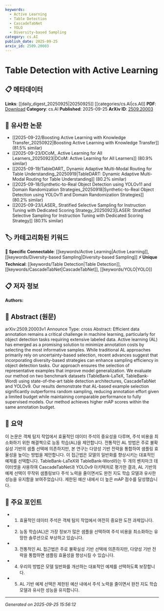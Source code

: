```yaml
---
keywords:
  - Active Learning
  - Table Detection
  - CascadeTabNet
  - YOLO
  - Diversity-based Sampling
category: cs.AI
publish_date: 2025-09-25
arxiv_id: 2509.20003
---
```


<!-- KEYWORD_LINKING_METADATA:
{
  "processed_timestamp": "2025-09-25T15:56:12.022243",
  "vocabulary_version": "1.0",
  "selected_keywords": [
    "Active Learning",
    "Table Detection",
    "CascadeTabNet",
    "YOLO",
    "Diversity-based Sampling"
  ],
  "rejected_keywords": [],
  "similarity_scores": {
    "Active Learning": 0.85,
    "Table Detection": 0.78,
    "CascadeTabNet": 0.8,
    "YOLO": 0.77,
    "Diversity-based Sampling": 0.79
  },
  "extraction_method": "AI_prompt_based",
  "budget_applied": true,
  "candidates_json": {
    "candidates": [
      {
        "surface": "Active Learning",
        "canonical": "Active Learning",
        "aliases": [
          "AL"
        ],
        "category": "specific_connectable",
        "rationale": "Active Learning is a key strategy in reducing annotation costs, making it a crucial concept for linking in machine learning contexts.",
        "novelty_score": 0.45,
        "connectivity_score": 0.88,
        "specificity_score": 0.72,
        "link_intent_score": 0.85
      },
      {
        "surface": "Table Detection",
        "canonical": "Table Detection",
        "aliases": [],
        "category": "unique_technical",
        "rationale": "Table Detection is a specific task within computer vision that is central to the paper's contributions.",
        "novelty_score": 0.65,
        "connectivity_score": 0.7,
        "specificity_score": 0.8,
        "link_intent_score": 0.78
      },
      {
        "surface": "CascadeTabNet",
        "canonical": "CascadeTabNet",
        "aliases": [],
        "category": "unique_technical",
        "rationale": "CascadeTabNet is a specific architecture used in the evaluation, providing a direct link to related research in table detection.",
        "novelty_score": 0.7,
        "connectivity_score": 0.65,
        "specificity_score": 0.85,
        "link_intent_score": 0.8
      },
      {
        "surface": "YOLOv9",
        "canonical": "YOLO",
        "aliases": [
          "YOLOv9"
        ],
        "category": "unique_technical",
        "rationale": "YOLOv9 is a state-of-the-art model in object detection, offering strong connectivity to broader discussions in computer vision.",
        "novelty_score": 0.6,
        "connectivity_score": 0.75,
        "specificity_score": 0.78,
        "link_intent_score": 0.77
      },
      {
        "surface": "Diversity-based Strategies",
        "canonical": "Diversity-based Sampling",
        "aliases": [
          "Diversity-based Strategies"
        ],
        "category": "specific_connectable",
        "rationale": "Diversity-based Sampling enhances active learning by improving sampling efficiency, making it a valuable concept for linking.",
        "novelty_score": 0.58,
        "connectivity_score": 0.82,
        "specificity_score": 0.76,
        "link_intent_score": 0.79
      }
    ],
    "ban_list_suggestions": [
      "method",
      "performance",
      "experiment"
    ]
  },
  "decisions": [
    {
      "candidate_surface": "Active Learning",
      "resolved_canonical": "Active Learning",
      "decision": "linked",
      "scores": {
        "novelty": 0.45,
        "connectivity": 0.88,
        "specificity": 0.72,
        "link_intent": 0.85
      }
    },
    {
      "candidate_surface": "Table Detection",
      "resolved_canonical": "Table Detection",
      "decision": "linked",
      "scores": {
        "novelty": 0.65,
        "connectivity": 0.7,
        "specificity": 0.8,
        "link_intent": 0.78
      }
    },
    {
      "candidate_surface": "CascadeTabNet",
      "resolved_canonical": "CascadeTabNet",
      "decision": "linked",
      "scores": {
        "novelty": 0.7,
        "connectivity": 0.65,
        "specificity": 0.85,
        "link_intent": 0.8
      }
    },
    {
      "candidate_surface": "YOLOv9",
      "resolved_canonical": "YOLO",
      "decision": "linked",
      "scores": {
        "novelty": 0.6,
        "connectivity": 0.75,
        "specificity": 0.78,
        "link_intent": 0.77
      }
    },
    {
      "candidate_surface": "Diversity-based Strategies",
      "resolved_canonical": "Diversity-based Sampling",
      "decision": "linked",
      "scores": {
        "novelty": 0.58,
        "connectivity": 0.82,
        "specificity": 0.76,
        "link_intent": 0.79
      }
    }
  ]
}
-->

# Table Detection with Active Learning

## 📋 메타데이터

**Links**: [[daily_digest_20250925|20250925]] [[categories/cs.AI|cs.AI]]
**PDF**: [Download](https://arxiv.org/pdf/2509.20003.pdf)
**Category**: cs.AI
**Published**: 2025-09-25
**ArXiv ID**: [2509.20003](https://arxiv.org/abs/2509.20003)

## 🔗 유사한 논문
- [[2025-09-22/Boosting Active Learning with Knowledge Transfer_20250922|Boosting Active Learning with Knowledge Transfer]] (81.5% similar)
- [[2025-09-23/DCoM_ Active Learning for All Learners_20250923|DCoM: Active Learning for All Learners]] (80.9% similar)
- [[2025-09-19/TableDART_ Dynamic Adaptive Multi-Modal Routing for Table Understanding_20250919|TableDART: Dynamic Adaptive Multi-Modal Routing for Table Understanding]] (80.2% similar)
- [[2025-09-18/Synthetic-to-Real Object Detection using YOLOv11 and Domain Randomization Strategies_20250918|Synthetic-to-Real Object Detection using YOLOv11 and Domain Randomization Strategies]] (80.2% similar)
- [[2025-09-23/LASER_ Stratified Selective Sampling for Instruction Tuning with Dedicated Scoring Strategy_20250923|LASER: Stratified Selective Sampling for Instruction Tuning with Dedicated Scoring Strategy]] (80.1% similar)

## 🏷️ 카테고리화된 키워드
**🔗 Specific Connectable**: [[keywords/Active Learning|Active Learning]], [[keywords/Diversity-based Sampling|Diversity-based Sampling]]
**⚡ Unique Technical**: [[keywords/Table Detection|Table Detection]], [[keywords/CascadeTabNet|CascadeTabNet]], [[keywords/YOLO|YOLO]]

## 📋 저자 정보

**Authors:** 

## 📄 Abstract (원문)

arXiv:2509.20003v1 Announce Type: cross 
Abstract: Efficient data annotation remains a critical challenge in machine learning, particularly for object detection tasks requiring extensive labeled data. Active learning (AL) has emerged as a promising solution to minimize annotation costs by selecting the most informative samples. While traditional AL approaches primarily rely on uncertainty-based selection, recent advances suggest that incorporating diversity-based strategies can enhance sampling efficiency in object detection tasks. Our approach ensures the selection of representative examples that improve model generalization. We evaluate our method on two benchmark datasets (TableBank-LaTeX, TableBank-Word) using state-of-the-art table detection architectures, CascadeTabNet and YOLOv9. Our results demonstrate that AL-based example selection significantly outperforms random sampling, reducing annotation effort given a limited budget while maintaining comparable performance to fully supervised models. Our method achieves higher mAP scores within the same annotation budget.

## 📝 요약

이 논문은 객체 탐지 작업에서 효율적인 데이터 주석의 중요성을 다루며, 주석 비용을 최소화하기 위한 해결책으로 능동 학습(AL)을 제안합니다. 전통적인 AL 방법은 주로 불확실성 기반의 샘플 선택에 의존하지만, 본 연구는 다양성 기반 전략을 통합하여 샘플링 효율성을 높이는 방법을 제안합니다. 이 접근법은 모델의 일반화를 향상시키는 대표적인 예제를 선택합니다. TableBank-LaTeX와 TableBank-Word라는 두 개의 벤치마크 데이터셋을 사용하여 CascadeTabNet과 YOLOv9 아키텍처로 평가한 결과, AL 기반의 예제 선택이 무작위 샘플링보다 주석 노력을 줄이면서도 완전 지도 학습 모델과 유사한 성능을 유지함을 보여주었습니다. 제한된 예산 내에서 더 높은 mAP 점수를 달성했습니다.

## 🎯 주요 포인트

- 1. 효율적인 데이터 주석은 객체 탐지 작업에서 여전히 중요한 도전 과제입니다.
- 2. 능동 학습(AL)은 가장 정보가 많은 샘플을 선택하여 주석 비용을 최소화하는 유망한 솔루션으로 부상하고 있습니다.
- 3. 전통적인 AL 접근법은 주로 불확실성 기반 선택에 의존하지만, 다양성 기반 전략을 통합하면 샘플링 효율성을 향상시킬 수 있습니다.
- 4. 우리의 방법은 모델 일반화를 개선하는 대표적인 예제를 선택하도록 보장합니다.
- 5. AL 기반 예제 선택은 제한된 예산 내에서 주석 노력을 줄이면서 완전 지도 학습 모델과 유사한 성능을 유지합니다.


---

*Generated on 2025-09-25 15:56:12*